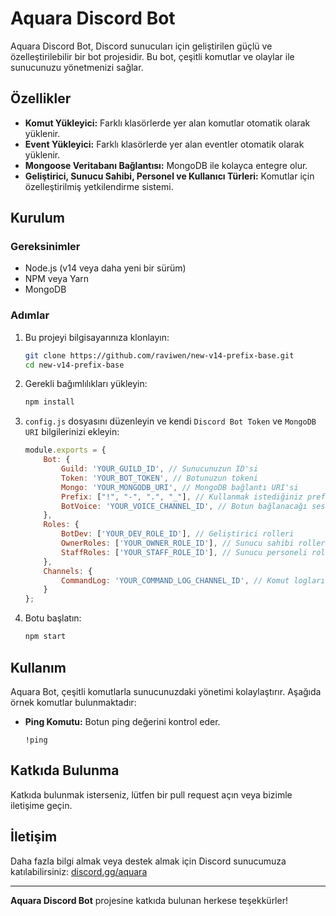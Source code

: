 # Aquara Discord Bot

Aquara Discord Bot, Discord sunucuları için geliştirilen güçlü ve özelleştirilebilir bir bot projesidir. Bu bot, çeşitli komutlar ve olaylar ile sunucunuzu yönetmenizi sağlar.

## Özellikler

- **Komut Yükleyici:** Farklı klasörlerde yer alan komutlar otomatik olarak yüklenir.
- **Event Yükleyici:** Farklı klasörlerde yer alan eventler otomatik olarak yüklenir.
- **Mongoose Veritabanı Bağlantısı:** MongoDB ile kolayca entegre olur.
- **Geliştirici, Sunucu Sahibi, Personel ve Kullanıcı Türleri:** Komutlar için özelleştirilmiş yetkilendirme sistemi.

## Kurulum

### Gereksinimler

- Node.js (v14 veya daha yeni bir sürüm)
- NPM veya Yarn
- MongoDB

### Adımlar

1. Bu projeyi bilgisayarınıza klonlayın:
    ```bash
    git clone https://github.com/raviwen/new-v14-prefix-base.git
    cd new-v14-prefix-base
    ```

2. Gerekli bağımlılıkları yükleyin:
    ```bash
    npm install
    ```

3. `config.js` dosyasını düzenleyin ve kendi `Discord Bot Token` ve `MongoDB URI` bilgilerinizi ekleyin:
    ```javascript
    module.exports = {
        Bot: {
            Guild: 'YOUR_GUILD_ID', // Sunucunuzun ID'si
            Token: 'YOUR_BOT_TOKEN', // Botunuzun tokeni
            Mongo: 'YOUR_MONGODB_URI', // MongoDB bağlantı URI'si
            Prefix: ["!", "-", ".", "_"], // Kullanmak istediğiniz prefixler
            BotVoice: 'YOUR_VOICE_CHANNEL_ID', // Botun bağlanacağı ses kanalı ID'si (isteğe bağlı)
        },
        Roles: {
            BotDev: ['YOUR_DEV_ROLE_ID'], // Geliştirici rolleri
            OwnerRoles: ['YOUR_OWNER_ROLE_ID'], // Sunucu sahibi rolleri
            StaffRoles: ['YOUR_STAFF_ROLE_ID'], // Sunucu personeli rolleri
        },
        Channels: {
            CommandLog: 'YOUR_COMMAND_LOG_CHANNEL_ID', // Komut logları için kullanılacak kanal ID'si
        }
    };
    ```

4. Botu başlatın:
    ```bash
    npm start
    ```

## Kullanım

Aquara Bot, çeşitli komutlarla sunucunuzdaki yönetimi kolaylaştırır. Aşağıda örnek komutlar bulunmaktadır:

- **Ping Komutu:** Botun ping değerini kontrol eder.
    ```
    !ping
    ```

## Katkıda Bulunma

Katkıda bulunmak isterseniz, lütfen bir pull request açın veya bizimle iletişime geçin.

## İletişim

Daha fazla bilgi almak veya destek almak için Discord sunucumuza katılabilirsiniz: [discord.gg/aquara](https://discord.gg/aquara)

---

**Aquara Discord Bot** projesine katkıda bulunan herkese teşekkürler!

